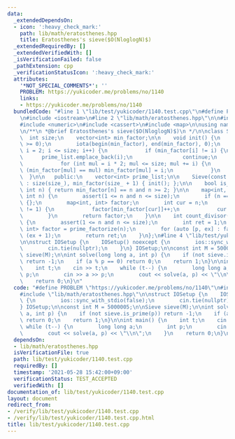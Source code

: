 ```yaml
---
data:
  _extendedDependsOn:
  - icon: ':heavy_check_mark:'
    path: lib/math/eratosthenes.hpp
    title: Eratosthenes's sieve($O(NloglogN)$)
  _extendedRequiredBy: []
  _extendedVerifiedWith: []
  _isVerificationFailed: false
  _pathExtension: cpp
  _verificationStatusIcon: ':heavy_check_mark:'
  attributes:
    '*NOT_SPECIAL_COMMENTS*': ''
    PROBLEM: https://yukicoder.me/problems/no/1140
    links:
    - https://yukicoder.me/problems/no/1140
  bundledCode: "#line 1 \"lib/test/yukicoder/1140.test.cpp\"\n#define PROBLEM \"https://yukicoder.me/problems/no/1140\"\
    \n#include <iostream>\n#line 2 \"lib/math/eratosthenes.hpp\"\n\n#include <vector>\n\
    #include <numeric>\n#include <cassert>\n#include <map>\n\nusing namespace std;\n\
    \n/**\n *@brief Eratosthenes's sieve($O(NloglogN)$)\n */\n\nclass Sieve {\n  \
    \  int size;\n    vector<int> min_factor;\n\n    void init() {\n        assert(size\
    \ >= 0);\n        iota(begin(min_factor), end(min_factor), 0);\n        for (int\
    \ i = 2; i <= size; i++) {\n            if (min_factor[i] != i) {\n          \
    \      prime_list.emplace_back(i);\n                continue;\n            }\n\
    \            for (int mul = i * 2; mul <= size; mul += i) {\n                if\
    \ (min_factor[mul] == mul) min_factor[mul] = i;\n            }\n        }\n  \
    \  }\n\n   public:\n    vector<int> prime_list;\n\n    Sieve(const int size_)\
    \ : size(size_), min_factor(size_ + 1) { init(); };\n\n    bool is_prime(const\
    \ int n) { return min_factor[n] == n and n >= 2; }\n\n    map<int, int> prime_factorize(const\
    \ int n) {\n        assert(1 <= n and n <= size);\n        if (n == 1) return\
    \ {};\n        map<int, int> factor;\n        int cur = n;\n        while (cur\
    \ != 1) {\n            factor[min_factor[cur]]++;\n            cur /= min_factor[cur];\n\
    \        }\n        return factor;\n    }\n\n    int count_divisor(const int n)\
    \ {\n        assert(1 <= n and n <= size);\n        int ret = 1;\n        map<int,\
    \ int> factor = prime_factorize(n);\n        for (auto [p, ex] : factor) ret *=\
    \ (ex + 1);\n        return ret;\n    }\n};\n#line 4 \"lib/test/yukicoder/1140.test.cpp\"\
    \n\nstruct IOSetup {\n    IOSetup() noexcept {\n        ios::sync_with_stdio(false);\n\
    \        cin.tie(nullptr);\n    }\n} IOSetup;\n\nconst int M = 5000005;\n\nSieve\
    \ sieve(M);\n\nint solve(long long a, int p) {\n    if (not sieve.is_prime(p))\
    \ return -1;\n    if (a % p == 0) return 0;\n    return 1;\n}\n\nint main() {\n\
    \    int t;\n    cin >> t;\n    while (t--) {\n        long long a;\n        int\
    \ p;\n        cin >> a >> p;\n        cout << solve(a, p) << \"\\n\";\n    }\n\
    \    return 0;\n}\n"
  code: "#define PROBLEM \"https://yukicoder.me/problems/no/1140\"\n#include <iostream>\n\
    #include \"lib/math/eratosthenes.hpp\"\n\nstruct IOSetup {\n    IOSetup() noexcept\
    \ {\n        ios::sync_with_stdio(false);\n        cin.tie(nullptr);\n    }\n\
    } IOSetup;\n\nconst int M = 5000005;\n\nSieve sieve(M);\n\nint solve(long long\
    \ a, int p) {\n    if (not sieve.is_prime(p)) return -1;\n    if (a % p == 0)\
    \ return 0;\n    return 1;\n}\n\nint main() {\n    int t;\n    cin >> t;\n   \
    \ while (t--) {\n        long long a;\n        int p;\n        cin >> a >> p;\n\
    \        cout << solve(a, p) << \"\\n\";\n    }\n    return 0;\n}\n"
  dependsOn:
  - lib/math/eratosthenes.hpp
  isVerificationFile: true
  path: lib/test/yukicoder/1140.test.cpp
  requiredBy: []
  timestamp: '2021-05-28 15:42:00+09:00'
  verificationStatus: TEST_ACCEPTED
  verifiedWith: []
documentation_of: lib/test/yukicoder/1140.test.cpp
layout: document
redirect_from:
- /verify/lib/test/yukicoder/1140.test.cpp
- /verify/lib/test/yukicoder/1140.test.cpp.html
title: lib/test/yukicoder/1140.test.cpp
---
```

